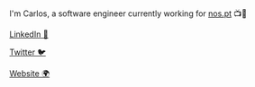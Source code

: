 I'm Carlos, a software engineer currently working for [nos.pt](https://nos.pt) 📺📶

[LinkedIn 💼](https://linkedin.com/in/carlostorrao)

[Twitter 🐦](https://twitter.com/carlostorrao)

[Website 🌍](https://ctorrao.github.io/me/)

